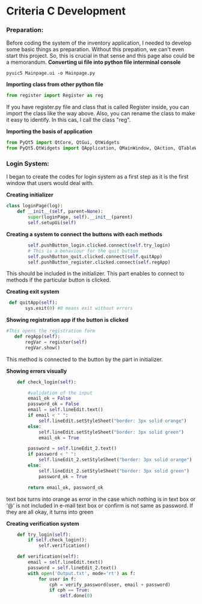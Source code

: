# Criteria C Development #
### Preparation:
Before coding the system of the inventory application, I needed to develop some basic things as preparation.
Without this prepation, we can't even start this project. So, this is crucial in that sense and this page also could be a memorandum.
**Converting ui file into python file interminal console**
```
pyuic5 Mainpage.ui -o Mainpage.py
```
**Importing class from other python file**
```.py
from register import Register as reg
```
If you have register.py file and class that is called Register inside, you can import the class like the way above. Also, you can rename the class to make it easy to identify. In this cas, I call the class "reg".

**Importing the basis of application**
```.py
from PyQt5 import QtCore, QtGui, QtWidgets
from PyQt5.QtWidgets import QApplication, QMainWindow, QAction, QTableWidgetItem
```

### Login System:
I began to create the codes for login system as a first step as it is the first window that users would deal with.

**Creating initializer**
```.py
class loginPage(log):
    def __init__(self, parent=None):
        super(loginPage, self).__init__(parent)
        self.setupUi(self)
```
**Creating a system to connect the buttons with each methods**
```.py
        self.pushButton_login.clicked.connect(self.try_login)
        # This is a behaviour for the quit button
        self.pushButton_quit.clicked.connect(self.quitApp)
        self.pushButton_register.clicked.connect(self.regApp)
 ```
 This should be included in the initializer. This part enables to connect to methods if the particular button is clicked.
 
 **Creating exit system**
 ```.py
  def quitApp(self):
        sys.exit(0) #0 means exit without errors
 ```
 **Showing registration app if the button is clicked**
 ```.py
 #This opens the registration form
    def regApp(self):
        regVar = register(self)
        regVar.show()
```
This method is connected to the button by the part in initializer.
 
**Showing errors visually**
```.py
    def check_login(self):

        #validation of the input
        email_ok = False
        password_ok = False
        email = self.lineEdit.text()
        if email < " ":
            self.lineEdit.setStyleSheet("border: 3px solid orange")
        else:
            self.lineEdit.setStyleSheet("border: 3px solid green")
            email_ok = True

        password = self.lineEdit_2.text()
        if password < " ":
            self.lineEdit_2.setStyleSheet("border: 3px solid orange")
        else:
            self.lineEdit_2.setStyleSheet("border: 3px solid green")
            password_ok = True

        return email_ok, password_ok
 ```
text box turns into orange as error in the case which nothing is in text box or '@' is not included in e-mail text box or confirm is not same as password. If they are all okay, it turns into green

**Creating verification system**
```.py
    def try_login(self):
        if self.check_login():
            self.verification()

    def verification(self):
        email = self.lineEdit.text()
        password = self.lineEdit_2.text()
        with open('Output.txt', mode='rt') as f:
            for user in f:
                cph = verify_password(user, email + password)
                if cph == True:
                    self.done(0)
 ```
